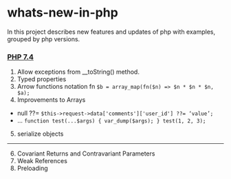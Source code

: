 # whats-new-in-php
In this project describes new features and updates of php with examples, grouped by php versions.

### [PHP 7.4](code_examples/V74/index.php)
1. Allow exceptions from __toString() method.
2. Typed properties
3. Arrow functions notation fn `$b = array_map(fn($n) => $n * $n * $n, $a);`
4. Improvements to Arrays
  - null ??= `$this->request->data['comments']['user_id'] ??= ‘value’;`
  - ... `function test(...$args) { var_dump($args); }
test(1, 2, 3);`
5. serialize objects

- - -
6. Covariant Returns and Contravariant Parameters
7. Weak References
8. Preloading